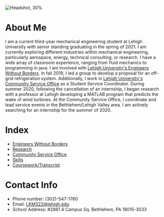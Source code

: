 
![Headshot, 30%](https://user-images.githubusercontent.com/59369935/71645574-63e06680-2ca8-11ea-85b0-9c2c5207bb3e.JPG)

# About Me

I am a current third-year mechanical engineering student at Lehigh University with senior standing graduating in the spring of 2021. I am currently exploring different industries within mechanical engineering, particularly aerospace, energy, technical consulting, or research. I have a wide array of classroom experience, ranging from fluid mechanics to programming in java. I am involved with [Lehigh University's Engineers Without Borders](https://liam-magargal.github.io/Engineers-Without-Borders/). In fall 2019, I led a group to develop a proposal for an off-grid refrigeration system. Additionally, I work in [Lehigh University's Community Service Office](https://liam-magargal.github.io/Community-Service-Office/) as a Student Service Coordinator. During summer 2020, following the cancellation of an internship, I began research with a professor at Lehigh developing a MATLAB program that predicts the wake of wind turbines. At the Community Service Office, I coordinate and lead service events in the Bethlehem/Lehigh Valley area. I am actively searching for an internship for the summer of 2020.

# Index
* [Engineers Without Borders](https://liam-magargal.github.io/Engineers-Without-Borders/)
* [Research]()
* [Community Service Office](https://liam-magargal.github.io/Community-Service-Office/)
* [Skills](https://liam-magargal.github.io/Skills/)
* [Coursework/Transcript](https://liam-magargal.github.io/Coursework/)

# Contact Info
* Phone number: (302)-547-1760
* Email: LKM322@lehigh.edu
* School Address: #2861 4 Campus Sq. Bethlehem, PA 18015-3033

